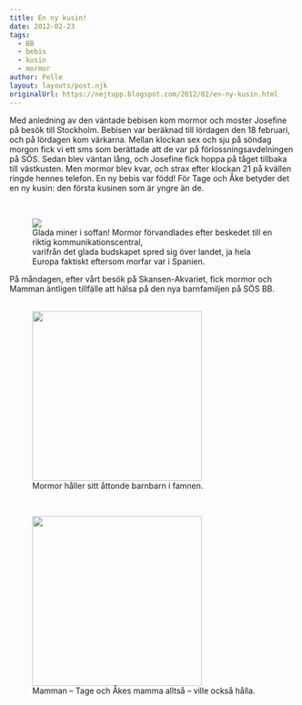 ```yaml
---
title: En ny kusin!
date: 2012-02-23
tags: 
  - BB
  - bebis
  - kusin
  - mormor	
author: Pelle
layout: layouts/post.njk
originalUrl: https://nejtupp.blogspot.com/2012/02/en-ny-kusin.html
---
```


Med anledning av den väntade bebisen kom mormor och moster Josefine på besök till Stockholm. Bebisen var beräknad till lördagen den 18 februari, och på lördagen kom värkarna. Mellan klockan sex och sju på söndag morgon fick vi ett sms som berättade att de var på förlossningsavdelningen på SÖS. Sedan blev väntan lång, och Josefine fick hoppa på tåget tillbaka till västkusten. Men mormor blev kvar, och strax efter klockan 21 på kvällen ringde hennes telefon. En ny bebis var född! För Tage och Åke betyder det en ny kusin: den första kusinen som är yngre än de.</div><div class="separator" style="clear: both; text-align: center;"><br></div>

<figure>
	<img src="../../../../img/Besked+om+ny+kusin-_MG_0935.jpg">
	<figcaption>Glada miner i soffan! Mormor förvandlades efter beskedet till en riktig kommunikationscentral, <br>varifrån det glada budskapet spred sig över landet, ja hela Europa faktiskt eftersom morfar var i Spanien.</figcaption>
</figure>På måndagen, efter vårt besök på Skansen-Akvariet, fick mormor och Mamman äntligen tillfälle att hälsa på den nya barnfamiljen på SÖS BB.</div><div class="separator" style="clear: both; text-align: center;"><br></div>

<figure>
	<img src="../../../../img/IMG_0473.JPG" width="298">
	<figcaption>Mormor håller sitt åttonde barnbarn i famnen.</figcaption>
</figure><div class="separator" style="clear: both; text-align: center;"><br></div>

<figure>
	<img src="../../../../img/IMG_0477.JPG" width="298">
	<figcaption>Mamman – Tage och Åkes mamma alltså – ville också hålla.</figcaption>
</figure>
